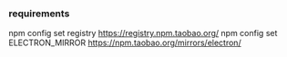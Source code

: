 ### requirements

<!-- electron version: 16.0.6 -->

npm config set registry https://registry.npm.taobao.org/
npm config set ELECTRON_MIRROR https://npm.taobao.org/mirrors/electron/
